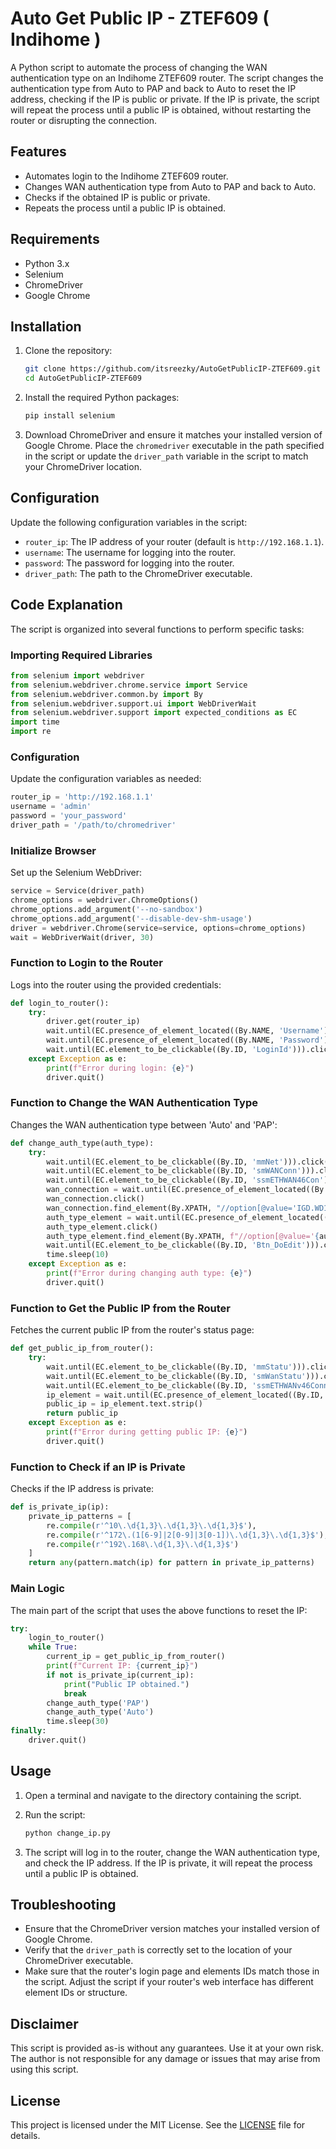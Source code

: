# Auto Get Public IP - ZTEF609 ( Indihome )

A Python script to automate the process of changing the WAN authentication type on an Indihome ZTEF609 router. The script changes the authentication type from Auto to PAP and back to Auto to reset the IP address, checking if the IP is public or private. If the IP is private, the script will repeat the process until a public IP is obtained, without restarting the router or disrupting the connection.

## Features

- Automates login to the Indihome ZTEF609 router.
- Changes WAN authentication type from Auto to PAP and back to Auto.
- Checks if the obtained IP is public or private.
- Repeats the process until a public IP is obtained.

## Requirements

- Python 3.x
- Selenium
- ChromeDriver
- Google Chrome

## Installation

1. Clone the repository:

    ```sh
    git clone https://github.com/itsreezky/AutoGetPublicIP-ZTEF609.git
    cd AutoGetPublicIP-ZTEF609
    ```

2. Install the required Python packages:

    ```sh
    pip install selenium
    ```

3. Download ChromeDriver and ensure it matches your installed version of Google Chrome. Place the `chromedriver` executable in the path specified in the script or update the `driver_path` variable in the script to match your ChromeDriver location.

## Configuration

Update the following configuration variables in the script:

- `router_ip`: The IP address of your router (default is `http://192.168.1.1`).
- `username`: The username for logging into the router.
- `password`: The password for logging into the router.
- `driver_path`: The path to the ChromeDriver executable.

## Code Explanation

The script is organized into several functions to perform specific tasks:

### Importing Required Libraries

```python
from selenium import webdriver
from selenium.webdriver.chrome.service import Service
from selenium.webdriver.common.by import By
from selenium.webdriver.support.ui import WebDriverWait
from selenium.webdriver.support import expected_conditions as EC
import time
import re
```

### Configuration

Update the configuration variables as needed:

```python
router_ip = 'http://192.168.1.1'
username = 'admin'
password = 'your_password'
driver_path = '/path/to/chromedriver'
```

### Initialize Browser

Set up the Selenium WebDriver:

```python
service = Service(driver_path)
chrome_options = webdriver.ChromeOptions()
chrome_options.add_argument('--no-sandbox')
chrome_options.add_argument('--disable-dev-shm-usage')
driver = webdriver.Chrome(service=service, options=chrome_options)
wait = WebDriverWait(driver, 30)
```

### Function to Login to the Router

Logs into the router using the provided credentials:

```python
def login_to_router():
    try:
        driver.get(router_ip)
        wait.until(EC.presence_of_element_located((By.NAME, 'Username'))).send_keys(username)
        wait.until(EC.presence_of_element_located((By.NAME, 'Password'))).send_keys(password)
        wait.until(EC.element_to_be_clickable((By.ID, 'LoginId'))).click()
    except Exception as e:
        print(f"Error during login: {e}")
        driver.quit()
```

### Function to Change the WAN Authentication Type

Changes the WAN authentication type between 'Auto' and 'PAP':

```python
def change_auth_type(auth_type):
    try:
        wait.until(EC.element_to_be_clickable((By.ID, 'mmNet'))).click()
        wait.until(EC.element_to_be_clickable((By.ID, 'smWANConn'))).click()
        wait.until(EC.element_to_be_clickable((By.ID, 'ssmETHWAN46Con'))).click()
        wan_connection = wait.until(EC.presence_of_element_located((By.ID, 'Frm_WANCName0')))
        wan_connection.click()
        wan_connection.find_element(By.XPATH, "//option[@value='IGD.WD1.WCD1.WCPPP2']").click()
        auth_type_element = wait.until(EC.presence_of_element_located((By.ID, 'Frm_AuthType')))
        auth_type_element.click()
        auth_type_element.find_element(By.XPATH, f"//option[@value='{auth_type}']").click()
        wait.until(EC.element_to_be_clickable((By.ID, 'Btn_DoEdit'))).click()
        time.sleep(10)
    except Exception as e:
        print(f"Error during changing auth type: {e}")
        driver.quit()
```

### Function to Get the Public IP from the Router

Fetches the current public IP from the router's status page:

```python
def get_public_ip_from_router():
    try:
        wait.until(EC.element_to_be_clickable((By.ID, 'mmStatu'))).click()
        wait.until(EC.element_to_be_clickable((By.ID, 'smWanStatu'))).click()
        wait.until(EC.element_to_be_clickable((By.ID, 'ssmETHWANv46Conn'))).click()
        ip_element = wait.until(EC.presence_of_element_located((By.ID, 'wan_ip')))
        public_ip = ip_element.text.strip()
        return public_ip
    except Exception as e:
        print(f"Error during getting public IP: {e}")
        driver.quit()
```

### Function to Check if an IP is Private

Checks if the IP address is private:

```python
def is_private_ip(ip):
    private_ip_patterns = [
        re.compile(r'^10\.\d{1,3}\.\d{1,3}\.\d{1,3}$'),
        re.compile(r'^172\.(1[6-9]|2[0-9]|3[0-1])\.\d{1,3}\.\d{1,3}$'),
        re.compile(r'^192\.168\.\d{1,3}\.\d{1,3}$')
    ]
    return any(pattern.match(ip) for pattern in private_ip_patterns)
```

### Main Logic

The main part of the script that uses the above functions to reset the IP:

```python
try:
    login_to_router()
    while True:
        current_ip = get_public_ip_from_router()
        print(f"Current IP: {current_ip}")
        if not is_private_ip(current_ip):
            print("Public IP obtained.")
            break
        change_auth_type('PAP')
        change_auth_type('Auto')
        time.sleep(30)
finally:
    driver.quit()
```

## Usage

1. Open a terminal and navigate to the directory containing the script.

2. Run the script:

    ```sh
    python change_ip.py
    ```

3. The script will log in to the router, change the WAN authentication type, and check the IP address. If the IP is private, it will repeat the process until a public IP is obtained.

## Troubleshooting

- Ensure that the ChromeDriver version matches your installed version of Google Chrome.
- Verify that the `driver_path` is correctly set to the location of your ChromeDriver executable.
- Make sure that the router's login page and elements IDs match those in the script. Adjust the script if your router's web interface has different element IDs or structure.

## Disclaimer

This script is provided as-is without any guarantees. Use it at your own risk. The author is not responsible for any damage or issues that may arise from using this script.

## License

This project is licensed under the MIT License. See the [LICENSE](LICENSE) file for details.
